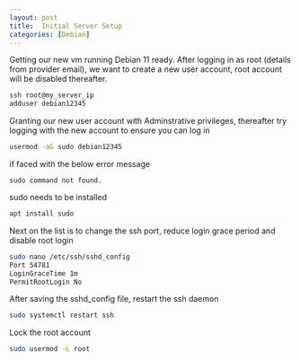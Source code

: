 ```yaml
---
layout: post
title:  Initial Server Setup
categories: [Debian]
---
```


Getting our new vm running Debian 11 ready. 
After logging in as root (details from provider email), we want to create a new user account, root account will be disabled thereafter.


```bash
ssh root@my_server_ip
adduser debian12345
```

Granting our new user account with Adminstrative privileges, thereafter try logging with the new account to ensure you can log in
```bash
usermod -aG sudo debian12345
```
if faced with the below error message
```
sudo command not found.
```
sudo needs to be installed
```bash
apt install sudo
```
Next on the list is to change the ssh port, reduce login grace period and disable root login
```bash
sudo nano /etc/ssh/sshd_config
Port 54781
LoginGraceTime 1m
PermitRootLogin No
```
After saving the sshd_config file, restart the ssh daemon
```bash
sudo systemctl restart ssh
```
Lock the root account
```bash
sudo usermod -L root
```
